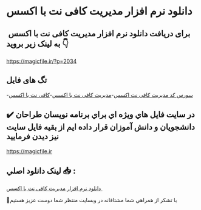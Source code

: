 # دانلود نرم افزار مدیریت کافی نت با اکسس 

## برای دریافت دانلود نرم افزار مدیریت کافی نت با اکسس  به لینک زیر بروید 👇

https://magicfile.ir/?p=2034

## تگ های فایل

-[سورس کد مدیریت کافی نت اکسس](https://magicfile.ir/product/%d9%85%d8%af%d9%8a%d8%b1%d9%8a%d8%aa-%da%a9%d8%a7%d9%81%d9%8a-%d9%86%d8%aa-%d8%a8%d8%a7-%d8%a7%da%a9%d8%b3%d8%b3/)-[مدیریت کافی نت با اکسس](https://magicfile.ir/product/%d9%85%d8%af%d9%8a%d8%b1%d9%8a%d8%aa-%da%a9%d8%a7%d9%81%d9%8a-%d9%86%d8%aa-%d8%a8%d8%a7-%d8%a7%da%a9%d8%b3%d8%b3/)-[کافی نت با اکسس](https://magicfile.ir/product/%d9%85%d8%af%d9%8a%d8%b1%d9%8a%d8%aa-%da%a9%d8%a7%d9%81%d9%8a-%d9%86%d8%aa-%d8%a8%d8%a7-%d8%a7%da%a9%d8%b3%d8%b3/)

## ✔️ در سايت فايل هاي ويژه اي براي برنامه نويسان طراحان دانشجويان و دانش آموزان قرار داده ايم از بقيه فايل سايت نيز ديدن فرماييد

https://magicfile.ir


## لينک دانلود اصلي 📥 :

[دانلود نرم افزار مدیریت کافی نت با اکسس ](https://magicfile.ir/product/%d9%85%d8%af%d9%8a%d8%b1%d9%8a%d8%aa-%da%a9%d8%a7%d9%81%d9%8a-%d9%86%d8%aa-%d8%a8%d8%a7-%d8%a7%da%a9%d8%b3%d8%b3/) 


🙏با تشکر از همراهي شما مشتاقانه در وبسایت منتظر شما دوست عزیز هستیم

